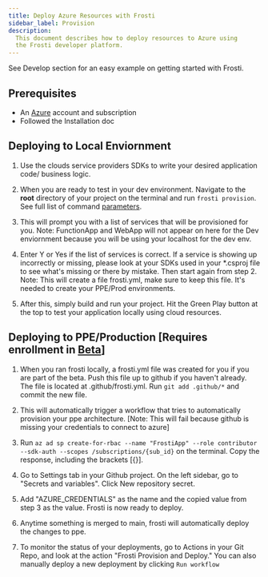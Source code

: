 ```yaml
---
title: Deploy Azure Resources with Frosti
sidebar_label: Provision
description:
  This document describes how to deploy resources to Azure using
  the Frosti developer platform.
---
```


See Develop section for an easy example on getting started with Frosti.

## Prerequisites

- An [Azure](https://portal.azure.com) account and subscription
- Followed the Installation doc

## Deploying to Local Enviornment

1. Use the clouds service providers SDKs to write your desired application code/ business logic. 

2. When you are ready to test in your dev environment. Navigate to the **root** directory of your project on the terminal and run `frosti provision`. See full list of command [parameters](/docs/get-started/parameters).

3. This will prompt you with a list of services that will be provisioned for you. 
Note: FunctionApp and WebApp will not appear on here for the Dev enviornment because you will be using your localhost for the dev env. 

4. Enter Y or Yes if the list of services is correct. If a service is showing up incorrectly or missing, please look at your SDKs used in your *.csproj file to see what's missing or there by mistake. Then start again from step 2.
Note: This will create a file frosti.yml, make sure to keep this file. It's needed to create your PPE/Prod environments.

5. After this, simply build and run your project. Hit the Green Play button at the top to test your application locally using cloud resources.

## Deploying to PPE/Production [Requires enrollment in [Beta](/enterprise)]
1. When you ran frosti locally, a frosti.yml file was created for you if you are part of the beta. Push this file up to github if you haven't already. The file is located at .github/frosti.yml. Run `git add .github/*` and commit the new file.

2. This will automatically trigger a workflow that tries to automatically provision your ppe architecture. [Note: This will fail because github is missing your credentials to connect to azure]

3. Run `az ad sp create-for-rbac --name "FrostiApp" --role contributor --sdk-auth --scopes /subscriptions/{sub_id}` on the terminal. Copy the response, including the brackets [{}].

4. Go to Settings tab in your Github project. On the left sidebar, go to "Secrets and variables". Click New repository secret.

5. Add "AZURE_CREDENTIALS" as the name and the copied value from step 3 as the value. Frosti is now ready to deploy.

6. Anytime something is merged to main, frosti will automatically deploy the changes to ppe.

7. To monitor the status of your deployments, go to Actions in your Git Repo, and look at the action "Frosti Provision and Deploy." You can also manually deploy a new deployment by clicking `Run workflow`
